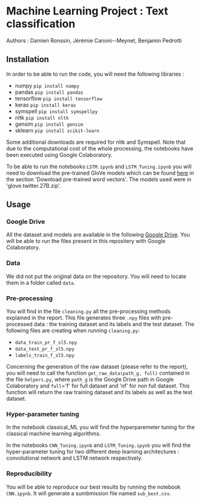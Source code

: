 # Machine Learning Project : Text classification

Authors : Damien Ronssin, Jérémie Canoni--Meynet, Benjamin Pedrotti

## Installation

In order to be able to run the code, you will need the following libraries :
* numpy `pip install numpy`
* pandas `pip install pandas`
* tensorflow `pip install tensorflow`
* keras `pip install keras`
* symspell `pip install symspellpy`
* nltk `pip install nltk`
* gensim `pip install gensim`
* sklearn `pip install scikit-learn`

Some additional downloads are required for nltk and Symspell. Note that due to the computational cost of the whole processing, the notebooks have been executed using Google Colaboratory.

To be able to run the notebooks `LSTM.ipynb` and `LSTM_Tuning.ipynb` you will need to download the pre-trained GloVe models which can be found [here](https://nlp.stanford.edu/projects/glove/) in the section 'Download pre-trained word vectors'. The models used were in 'glove.twitter.27B.zip'.

## Usage

### Google Drive 

All the dataset and models are available in the following [Google Drive](https://drive.google.com/drive/u/0/folders/1kfIeQY8I9o6rM-P5FtFLcdiIcobS4U25). You will be able to run the files present in this repositery with Google Colaboratory.

### Data

We did not put the original data on the repository. You will need to locate them in a folder called `data`.

### Pre-processing

You will find in the file `cleaning.py` all the pre-processing methods explained in the report. This file generates three `.npy` files  with pre-processed data : the training dataset and its labels and the test dataset.
The following files are creating when running `cleaning.py`: 
* `data_train_pr_f_sl5.npy`
* `data_test_pr_f_sl5.npy`
* `labels_train_f_sl5.npy`

Concerning the generation of the raw dataset (please refer to the report), you will need to call the function `get_raw_data(path_g, full)` contained in the file `helpers.py`, where `path_g` is the Google Drive path in Google Colaboratory and `full`='f' for full dataset and 'nf' for non full dataset. This function will return the raw training dataset and its labels as well as the test dataset. 

### Hyper-parameter tuning

In the notebook classical_ML you will find the hyperparemeter tuning for the classical machine learning algorithms.

In the notebooks `CNN_Tuning.ipynb` and `LSTM_Tuning.ipynb` you will find the hyper-parameter tuning for two different deep learning architectures : convolutional network and LSTM network respectively.


### Reproducibility 

You will be able to reproduce our best results by running the notebook `CNN.ipynb`. It will generate a sumbmission file named `sub_best.csv`.

